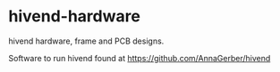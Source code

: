 hivend-hardware
===============

hivend hardware, frame and PCB designs.

Software to run hivend found at https://github.com/AnnaGerber/hivend
